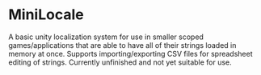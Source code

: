 # MiniLocale
A basic unity localization system for use in smaller scoped games/applications that are able to have all of their strings loaded in memory at once. 
Supports importing/exporting CSV files for spreadsheet editing of strings. 
Currently unfinished and not yet suitable for use. 
